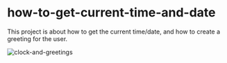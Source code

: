 # how-to-get-current-time-and-date

This project is about how to get the current time/date, and how to create a greeting for the user.

![clock-and-greetings](https://user-images.githubusercontent.com/93548218/158806770-86b896b5-62ed-40ac-a57e-4ab6ea0aa15a.png)
